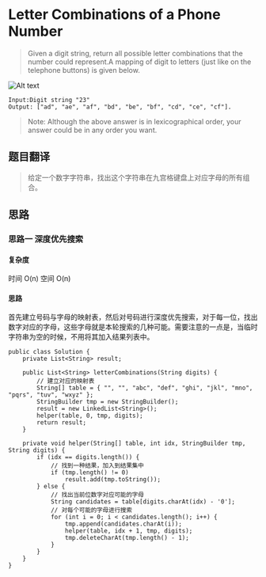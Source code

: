 # Letter Combinations of a Phone Number #
>Given a digit string, return all possible letter combinations that the number could represent.A mapping of digit to letters (just like on the telephone buttons) is given below.

![Alt text](http://p1cwch5gs.bkt.clouddn.com/images/blog/20180301/200px-Telephone-keypad2.svg.png "")

```
Input:Digit string "23"
Output: ["ad", "ae", "af", "bd", "be", "bf", "cd", "ce", "cf"].
```

>Note:
Although the above answer is in lexicographical order, your answer could be in any order you want.

## 题目翻译 ##
>给定一个数字字符串，找出这个字符串在九宫格键盘上对应字母的所有组合。

## 思路 ##

### 思路一  深度优先搜索 ###

#### 复杂度 ####
时间 O(n) 空间 O(n)

#### 思路 ####
首先建立号码与字母的映射表，然后对号码进行深度优先搜索，对于每一位，找出数字对应的字母，这些字母就是本轮搜索的几种可能。需要注意的一点是，当临时字符串为空的时候，不用将其加入结果列表中。
```
public class Solution {
	private List<String> result;

	public List<String> letterCombinations(String digits) {
		// 建立对应的映射表
		String[] table = { "", "", "abc", "def", "ghi", "jkl", "mno", "pqrs", "tuv", "wxyz" };
		StringBuilder tmp = new StringBuilder();
		result = new LinkedList<String>();
		helper(table, 0, tmp, digits);
		return result;
	}

	private void helper(String[] table, int idx, StringBuilder tmp, String digits) {
		if (idx == digits.length()) {
			// 找到一种结果，加入到结果集中
			if (tmp.length() != 0)
				result.add(tmp.toString());
		} else {
			// 找出当前位数字对应可能的字母
			String candidates = table[digits.charAt(idx) - '0'];
			// 对每个可能的字母进行搜索
			for (int i = 0; i < candidates.length(); i++) {
				tmp.append(candidates.charAt(i));
				helper(table, idx + 1, tmp, digits);
				tmp.deleteCharAt(tmp.length() - 1);
			}
		}
	}
}
```